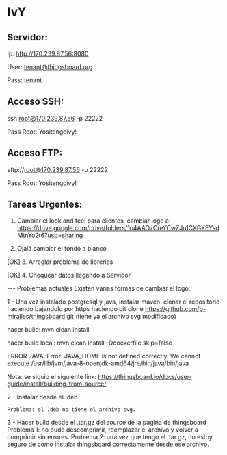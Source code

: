 # IvY


## Servidor:
Ip: http://170.239.87.56:8080

User: tenant@thingsboard.org

Pass: tenant

## Acceso SSH:
ssh root@170.239.87.56 -p 22222

Pass Root: Yositengoivy!

## Acceso FTP:
sftp://root@170.239.87.56 -p 22222

Pass Root: Yositengoivy!



## Tareas Urgentes:

1. Cambiar el look and feel para clientes, cambiar logo a:
https://drive.google.com/drive/folders/1o4AAOzCreYCwZJn1CXGXEYsdMtnYo2t6?usp=sharing

2. Ojalá cambiar el fondo a blanco

[OK] 3. Arreglar problema de librerias

[OK] 4. Chequear datos llegando a Servidor

--- Problemas actuales
Existen varias formas de cambiar el logo:

1 - Una vez instalado postgresql y java, instalar maven.
    clonar el repositorio haciendo bajandolo por https haciendo git clone https://github.com/p-miralles/thingsboard.git (tiene ya el         archivo svg modificado)
   
   hacer build: mvn clean install
   
   hacer build local: mvn clean install -Ddockerfile.skip=false
   
   ERROR JAVA: Error: JAVA_HOME is not defined correctly. We cannot execute /usr/lib/jvm/java-8-openjdk-amd64/jre/bin/java/bin/java
   
   Nota: se siguio el siguiente link: https://thingsboard.io/docs/user-guide/install/building-from-source/

2 - Instalar desde el .deb

    Problema: el .deb no tiene el archivo svg.

3 - Hacer build desde el .tar.gz del source de la pagina de thingsboard
    Problema 1: no pude descomprimir, reemplazar el archivo y volver a comprimir sin errores.
    Problema 2: una vez que tengo el .tar.gz, no estoy seguro de como instalar thingsboard correctamente desde ese archivo.

    
